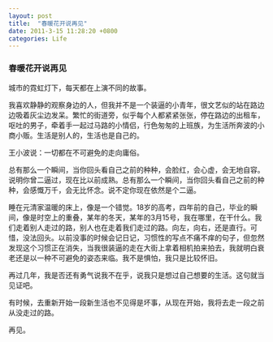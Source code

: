 ```yaml
---
layout: post
title:  "春暖花开说再见"
date: 2011-3-15 11:28:20 +0800
categories: Life
---
```




### 春暖花开说再见



城市的霓虹灯下，每天都在上演不同的故事。



我喜欢静静的观察身边的人，但我并不是一个装逼的小青年，很文艺似的站在路边边吸着灰尘边发呆。繁忙的街道旁，似乎每个人都紧紧张张，停在路边的出租车，呕吐的男子，牵着手一起过马路的小情侣，行色匆匆的上班族，为生活所奔波的小商小贩。生活是别人的，生活也是自己的。



王小波说：一切都在不可避免的走向庸俗。



总有那么一个瞬间，当你回头看自己之前的种种，会脸红，会心虚，会无地自容。说明你曾二逼过，现在比以前成熟。总有那么一个瞬间，当你回头看自己之前的种种，会感慨万千，会无比怀念。说不定你现在依然是个二逼。



睡在元清家温暖的床上，像是一个错觉。18岁的高考，四年前的自己，毕业的瞬间，像是时空上的重叠，某年的冬天，某年的3月15号，我在哪里，在干什么。我们走着别人走过的路，别人也在走着我们走过的路。向左，向右，还是直行。可惜，没法回头。以前没事的时候会记日记，习惯性的写点不痛不痒的句子，但忽然发现这个习惯正在消失，当我很装逼的走在大街上拿着相机拍来拍去，我就明白衰老还是以一种不可避免的姿态来临。我不是惧怕，我只是比较怀旧。



再过几年，我是否还有勇气说我不在乎，说我只是想过自己想要的生活。这句就当见证吧。



有时候，去重新开始一段新生活也不见得是坏事，从现在开始，我将去走一段之前从没走过的路。



再见。